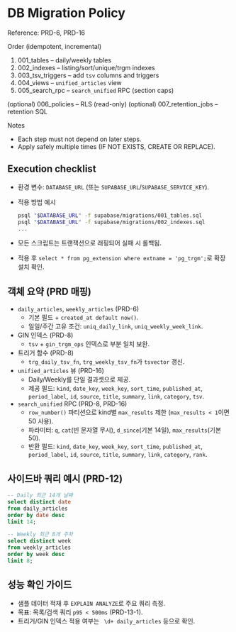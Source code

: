 # DB Migration Policy

Reference: PRD-6, PRD-16

Order (idempotent, incremental)

1. 001_tables – daily/weekly tables
2. 002_indexes – listing/sort/unique/trgm indexes
3. 003_tsv_triggers – add `tsv` columns and triggers
4. 004_views – `unified_articles` view
5. 005_search_rpc – `search_unified` RPC (section caps)

(optional) 006_policies – RLS (read-only)
(optional) 007_retention_jobs – retention SQL

Notes

- Each step must not depend on later steps.
- Apply safely multiple times (IF NOT EXISTS, CREATE OR REPLACE).

## Execution checklist

- 환경 변수: `DATABASE_URL` (또는 `SUPABASE_URL`/`SUPABASE_SERVICE_KEY`).
- 적용 방법 예시

  ```bash
  psql "$DATABASE_URL" -f supabase/migrations/001_tables.sql
  psql "$DATABASE_URL" -f supabase/migrations/002_indexes.sql
  ...
  ```

- 모든 스크립트는 트랜잭션으로 래핑되어 실패 시 롤백됨.
- 적용 후 `select * from pg_extension where extname = 'pg_trgm';`로 확장 설치 확인.

## 객체 요약 (PRD 매핑)

- `daily_articles`, `weekly_articles` (PRD-6)
  - 기본 필드 + `created_at default now()`.
  - 일일/주간 고유 조건: `uniq_daily_link`, `uniq_weekly_week_link`.
- GIN 인덱스 (PRD-8)
  - `tsv` + `gin_trgm_ops` 인덱스로 부분 일치 보완.
- 트리거 함수 (PRD-8)
  - `trg_daily_tsv_fn`, `trg_weekly_tsv_fn`가 `tsvector` 갱신.
- `unified_articles` 뷰 (PRD-16)
  - Daily/Weekly를 단일 결과셋으로 제공.
  - 제공 필드: `kind`, `date_key`, `week_key`, `sort_time`, `published_at`, `period_label`, `id`, `source`, `title`, `summary`, `link`, `category`, `tsv`.
- `search_unified` RPC (PRD-8, PRD-16)
  - `row_number()` 파티션으로 kind별 `max_results` 제한 (`max_results < 1`이면 50 사용).
  - 파라미터: `q`, `cat`(빈 문자열 무시), `d_since`(기본 14일), `max_results`(기본 50).
  - 반환 필드: `kind`, `date_key`, `week_key`, `sort_time`, `published_at`, `period_label`, `id`, `source`, `title`, `summary`, `link`, `category`, `rank`.

## 사이드바 쿼리 예시 (PRD-12)

```sql
-- Daily 최근 14개 날짜
select distinct date
from daily_articles
order by date desc
limit 14;

-- Weekly 최근 8개 주차
select distinct week
from weekly_articles
order by week desc
limit 8;
```

## 성능 확인 가이드

- 샘플 데이터 적재 후 `EXPLAIN ANALYZE`로 주요 쿼리 측정.
- 목표: 목록/검색 쿼리 `p95 < 500ms` (PRD-13-1).
- 트리거/GIN 인덱스 적용 여부는 `
\d+ daily_articles` 등으로 확인.
